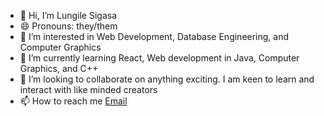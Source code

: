 - 👋 Hi, I’m Lungile Sigasa
- 😄 Pronouns: they/them 
- 👀 I’m interested in Web Development, Database Engineering, and Computer Graphics
- 🌱 I’m currently learning React, Web development in Java, Computer Graphics, and C++
- 💞️ I’m looking to collaborate on anything exciting. I am keen to learn and interact with like minded creators
- 📫 How to reach me [Email](mailto:sigasa.l.a@gmail.com?subject=[GitHub]%20Source%20Han%20Sans)
